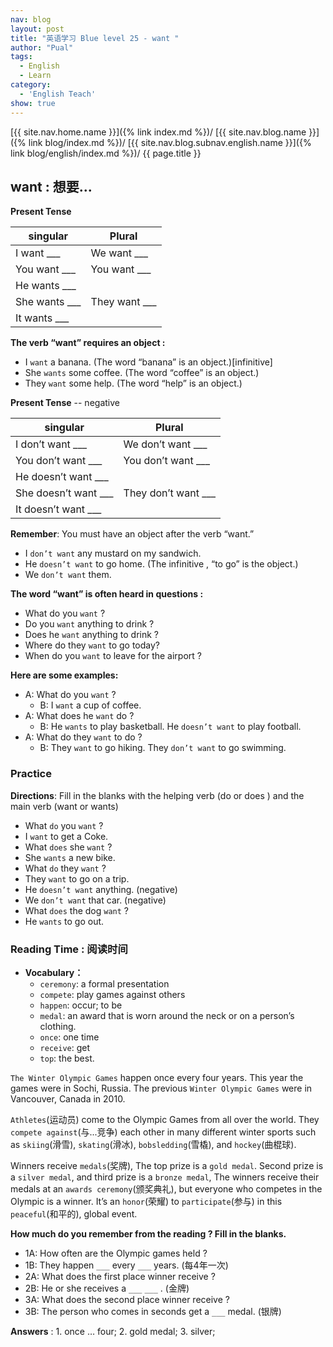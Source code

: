 ```yaml
---
nav: blog
layout: post
title: "英语学习 Blue level 25 - want "
author: "Pual"
tags:
  - English
  - Learn
category:
  - 'English Teach'
show: true
---
```


[{{ site.nav.home.name }}]({% link index.md %})/
[{{ site.nav.blog.name }}]({% link blog/index.md %})/
[{{ site.nav.blog.subnav.english.name }}]({% link blog/english/index.md %})/
{{ page.title }}

## want : 想要...

**Present Tense**

singular | Plural
---------|-------
I want ___		 |We want ___
You want ___	 |You want ___
He wants ___		 |
She wants ___	 |	They want ___
It wants ___ |

**The verb “want” requires an object :**

- I `want` a banana. (The word “banana” is an object.)[infinitive]
- She `wants` some coffee. (The word “coffee” is an object.)
- They `want` some help. (The word “help” is an object.)

**Present Tense** -- negative

singular | Plural
---------|-------
I don’t want ___		 |We don’t want ___
You don’t want ___	 |You don’t want ___
He doesn’t want ___		 |
She doesn’t want ___	 |	They don’t want ___
It doesn’t want ___ |

**Remember**: You must have an object after the verb “want.”

- I `don’t want` any mustard on my sandwich.
- He `doesn’t want` to go home. (The infinitive , “to go” is the object.)
- We `don’t want` them.

**The word “want” is often heard in questions :**

- What do you `want` ?
- Do you `want` anything to drink ?
- Does he `want` anything to drink ?
- Where do they `want` to go today?
- When do you `want` to leave for the airport ?

**Here are some examples:**

- A: What do you `want` ?
  - B: I `want` a cup of coffee.
- A: What does he `want` do ?
  - B: He `wants` to play basketball. He `doesn’t want` to play football.
- A: What do they `want` to do ?
  - B: They `want` to go hiking. They `don’t want` to go swimming.

### Practice

**Directions**: Fill in the blanks with the helping verb (do or does ) and the main verb (want or wants)

- What `do` you `want` ?
- I `want` to get a Coke.
- What `does` she `want` ?
- She `wants` a new bike.
- What `do` they `want` ?
- They `want` to go on a trip.
- He `doesn’t want` anything. (negative)
- We `don’t want` that car. (negative)
- What `does` the dog `want` ?
- He `wants` to go out.

### Reading Time : 阅读时间

- **Vocabulary：**
  - `ceremony`: a formal presentation
  - `compete`: play games against others
  - `happen`: occur; to be
  - `medal`: an award that is worn around the neck or on a person’s clothing.
  - `once`: one time
  - `receive`: get
  - `top`: the best.

`The Winter Olympic Games` happen once every four years.
This year the games were in Sochi, Russia.
The previous `Winter Olympic Games` were in Vancouver, Canada in 2010.

`Athletes`(运动员) come to the Olympic Games from all over the world.
They `compete against`(与...竞争) each other in many different winter sports such as `skiing`(滑雪), `skating`(滑冰), `bobsledding`(雪橇), and `hockey`(曲棍球).

Winners receive `medals`(奖牌), The top prize is a `gold medal`.
Second prize is a `silver medal`, and third prize is a `bronze medal`,
The winners receive their medals at an `awards ceremony`(颁奖典礼),
but everyone who competes in the Olympic is a winner.
It’s an `honor`(荣耀) to `participate`(参与) in this `peaceful`(和平的), global event.

**How much do you remember from the reading ? Fill in the blanks.**

- 1A: How often are the Olympic games held ?
- 1B: They happen `___` every `___` years. (每4年一次)
- 2A: What does the first place winner receive ?
- 2B: He or she receives a `___` `___` . (金牌)
- 3A: What does the second place winner receive ?
- 3B: The person who comes in seconds get a `___` medal. (银牌)

**Answers** : 1. once … four; 2. gold medal; 3. silver;

